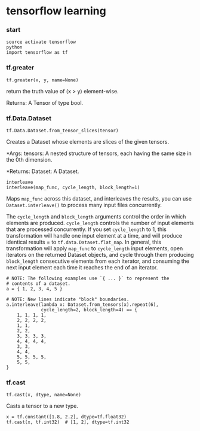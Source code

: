 # tensorflow learning

### start
```
source activate tensorflow
python
import tensorflow as tf
```

### tf.greater
```
tf.greater(x, y, name=None)
```

return the truth value of (x > y) element-wise.

Returns: A Tensor of type bool.

### tf.Data.Dataset
```
tf.Data.Dataset.from_tensor_slices(tensor)
```

Creates a Dataset whose elements are slices of the given tensors.

*Args: tensors: A nested structure of tensors, each having the same size in the 0th dimension.

*Returns: Dataset: A Dataset.

```
interleave
interleave(map_func, cycle_length, block_length=1)
```

Maps `map_func` across this dataset, and interleaves the results, you can use `Dataset.interleave()` to process many input files concurrently.

The `cycle_length` and `block_length` arguments control the order in which elements are produced. `cycle_length` controls the number of input elements that are processed concurrently. If you set `cycle_lengt`h to 1, this transformation will handle one input element at a time, and will produce identical results = to `tf.data.Dataset.flat_map`. In general, this transformation will apply `map_func` to `cycle_length` input elements, open iterators on the returned Dataset objects, and cycle through them producing `block_length`  consecutive elements from each iterator, and consuming the next input element each time it reaches the end of an iterator.

```
# NOTE: The following examples use `{ ... }` to represent the
# contents of a dataset.
a = { 1, 2, 3, 4, 5 }

# NOTE: New lines indicate "block" boundaries.
a.interleave(lambda x: Dataset.from_tensors(x).repeat(6),
             cycle_length=2, block_length=4) == {
    1, 1, 1, 1,
    2, 2, 2, 2,
    1, 1,
    2, 2,
    3, 3, 3, 3,
    4, 4, 4, 4,
    3, 3,
    4, 4,
    5, 5, 5, 5,
    5, 5,
}
```

### tf.cast
```
tf.cast(x, dtype, name=None)
```

Casts a tensor to a new type.

```
x = tf.constant([1.8, 2.2], dtype=tf.float32)
tf.cast(x, tf.int32)  # [1, 2], dtype=tf.int32
```
